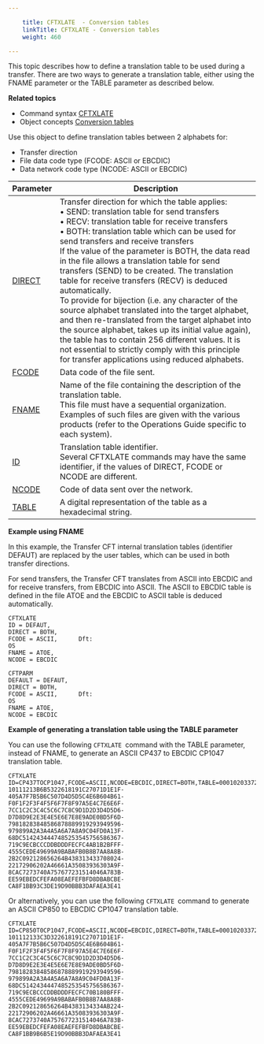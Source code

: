 ```yaml
---

    title: CFTXLATE  - Conversion tables
    linkTitle: CFTXLATE - Conversion tables
    weight: 460

---
```

This topic describes how to define a translation table to be used during
a transfer. There are two ways to generate a translation table, either using the FNAME parameter or the TABLE parameter as described below.

****Related
topics****

- Command syntax
    [CFTXLATE](../../../command_summary#CFTXLATE)
- Object concepts
    [Conversion
    tables](../../../../concepts/cft_configuration_concepts_start_here/translation_table_concepts)

Use this object to define translation tables between 2
alphabets for:

- Transfer
    direction
- File
    data code type (FCODE: ASCII or EBCDIC)
- Data
    network code type (NCODE: ASCII or EBCDIC)


| Parameter  | Description  |
| --- | --- |
| <a href="../../../command_summary/parameter_intro/direct">DIRECT</a>  | Transfer direction for which the table applies:<br/> • SEND: translation table for send transfers<br/> • RECV: translation table for receive transfers<br/> • BOTH: translation table which can be used for send transfers and receive transfers<br/> If the value of the parameter is BOTH, the data read in the file allows a translation table for send transfers (SEND) to be created. The translation table for receive transfers (RECV) is deduced automatically.<br/> To provide for bijection (i.e. any character of the source alphabet translated into the target alphabet, and then re-translated from the target alphabet into the source alphabet, takes up its initial value again), the table has to contain 256 different values. It is not essential to strictly comply with this principle for transfer applications using reduced alphabets. |
| <a href="../../../command_summary/parameter_intro/fcode">FCODE</a>  | Data code of the file sent. |
| <a href="../../../command_summary/parameter_intro/fname">FNAME</a>  | Name of the file containing the description of the translation table.<br/> This file must have a sequential organization. Examples of such files are given with the various products (refer to the Operations Guide specific to each system). |
| <a href="../../../command_summary/parameter_intro/id">ID</a>  | Translation table identifier.<br/> Several CFTXLATE commands may have the same identifier, if the values of DIRECT, FCODE or NCODE are different. |
| <a href="../../../command_summary/parameter_intro/ncode">NCODE</a> | Code of data sent over the network. |
| <a href="">TABLE</a>  | A digital representation of the table as a hexadecimal string.  |


**Example using FNAME**

In this example, the Transfer CFT internal translation tables (identifier
DEFAUT) are replaced by the user tables, which can be used in both transfer
directions.

For send transfers, the Transfer CFT translates
from ASCII into EBCDIC and for receive transfers, from EBCDIC into ASCII.
The ASCII to EBCDIC table is defined in the file ATOE and the EBCDIC to
ASCII table is deduced automatically.

```
CFTXLATE
ID = DEFAUT,
DIRECT = BOTH,
FCODE = ASCII,      Dft:
OS
FNAME = ATOE,
NCODE = EBCDIC
 
CFTPARM
DEFAULT = DEFAUT,
DIRECT = BOTH,
FCODE = ASCII,      Dft:
OS
FNAME = ATOE,
NCODE = EBCDIC
```

****Example of generating a translation table using the TABLE parameter****

You can use the following `CFTXLATE `command with the TABLE parameter, instead of FNAME, to generate an ASCII CP437 to EBCDIC CP1047 translation table.

```
CFTXLATE ID=CP437TOCP1047,FCODE=ASCII,NCODE=EBCDIC,DIRECT=BOTH,TABLE=00010203372D2E2F1605250B0C0D0E0F-
10111213B6B5322618191C27071D1E1F-
405A7F7B5B6C507D4D5D5C4E6B604B61-
F0F1F2F3F4F5F6F7F8F97A5E4C7E6E6F-
7CC1C2C3C4C5C6C7C8C9D1D2D3D4D5D6-
D7D8D9E2E3E4E5E6E7E8E9ADE0BD5F6D-
79818283848586878889919293949596-
979899A2A3A4A5A6A7A8A9C04FD0A13F-
68DC5142434447485253545756586367-
719C9ECBCCCDDBDDDFECFC4AB1B2BFFF-
4555CEDE49699A9BABAFB0B8B7AA8A8B-
2B2C092128656264B438313433708024-
22172906202A46661A35083936303A9F-
8CAC7273740A757677231514046A783B-
EE59EBEDCFEFA08EAEFEFBFD8DBABCBE-
CA8F1BB93C3DE19D90BBB3DAFAEA3E41
```

Or alternatively, you can use the following `CFTXLATE `command to generate an ASCII CP850 to EBCDIC CP1047 translation table.

```
CFTXLATE ID=CP850T0CP1047,FCODE=ASCII,NCODE=EBCDIC,DIRECT=BOTH,TABLE=00010203372D2E2F1605250B0C0D0E0F-
101112133C3D322618191C27071D1E1F-
405A7F7B5B6C507D4D5D5C4E6B604B61-
F0F1F2F3F4F5F6F7F8F97A5E4C7E6E6F-
7CC1C2C3C4C5C6C7C8C9D1D2D3D4D5D6-
D7D8D9E2E3E4E5E6E7E8E9ADE0BD5F6D-
79818283848586878889919293949596-
979899A2A3A4A5A6A7A8A9C04FD0A13F-
68DC5142434447485253545756586367-
719C9ECBCCCDDBDDDFECFC70B180BFFF-
4555CEDE49699A9BABAFB0B8B7AA8A8B-
2B2C092128656264B4383134334AB224-
22172906202A46661A35083936303A9F-
8CAC7273740A757677231514046A783B-
EE59EBEDCFEFA08EAEFEFBFD8DBABCBE-
CA8F1BB9B6B5E19D90BBB3DAFAEA3E41
```
